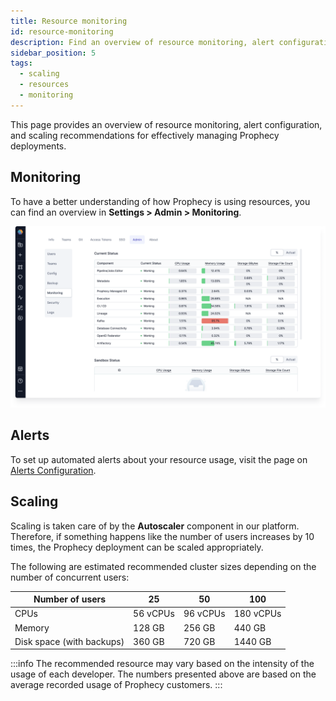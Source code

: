 ```yaml
---
title: Resource monitoring
id: resource-monitoring
description: Find an overview of resource monitoring, alert configuration, and scaling recommendations
sidebar_position: 5
tags:
  - scaling
  - resources
  - monitoring
---
```


This page provides an overview of resource monitoring, alert configuration, and scaling recommendations for effectively managing Prophecy deployments.

## Monitoring

To have a better understanding of how Prophecy is using resources, you can find an overview in **Settings > Admin > Monitoring**.

![Monitoring settings](./img/monitoring.png)

## Alerts

To set up automated alerts about your resource usage, visit the page on [Alerts Configuration](docs/architecture/self-hosted/configurations/configure-alerts.md).

## Scaling

Scaling is taken care of by the **Autoscaler** component in our platform. Therefore, if something happens like the number of
users increases by 10 times, the Prophecy deployment can be scaled appropriately.

The following are estimated recommended cluster sizes depending on the number of concurrent users:

| Number of users           | 25       | 50       | 100       |
| ------------------------- | -------- | -------- | --------- |
| CPUs                      | 56 vCPUs | 96 vCPUs | 180 vCPUs |
| Memory                    | 128 GB   | 256 GB   | 440 GB    |
| Disk space (with backups) | 360 GB   | 720 GB   | 1440 GB   |

:::info
The recommended resource may vary based on the intensity of the usage of each developer. The numbers
presented above are based on the average recorded usage of Prophecy customers.
:::
